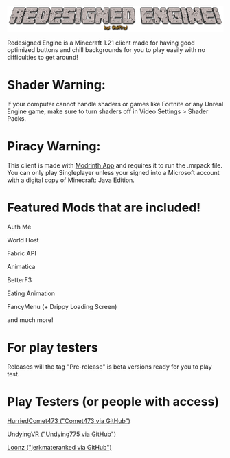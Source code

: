 <img src="im tired af.png" alt="Redesigned Engine Logo (included in-game)">

Redesigned Engine is a Minecraft 1.21 client made for having good optimized buttons and chill backgrounds for you to play easily with no difficulties to get around!

# Shader Warning:

If your computer cannot handle shaders or games like Fortnite or any Unreal Engine game, make sure to turn shaders off in Video Settings > Shader Packs.

# Piracy Warning:

This client is made with <a href="https://modrinth.com/app">Modrinth App</a> and requires it to run the .mrpack file. You can only play Singleplayer unless your signed into a Microsoft account with a digital copy of Minecraft: Java Edition.

# Featured Mods that are included!
<p>Auth Me</p>
<p>World Host</p>
<p>Fabric API</p>
<p>Animatica</p>
<p>BetterF3</p>
<p>Eating Animation</p>
<p>FancyMenu (+ Drippy Loading Screen)</p>
<p>and much more!</p>

# For play testers
Releases will the tag "Pre-release" is beta versions ready for you to play test.

# Play Testers (or people with access)

<p><a href="https://youtube.com/@hurriedcomet473">HurriedComet473 ("Comet473 via GitHub")</a></p>
<p><a href="https://youtube.com/@Undying-y2j">UndyingVR ("Undying775 via GitHub")</a></p>
<p><a href="https://YouTube.com/@22kbninja">Loonz ("jerkmateranked via GitHub")</a></p>
